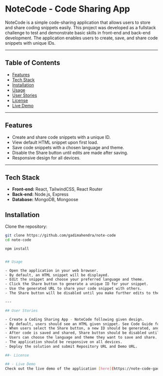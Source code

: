# NoteCode - Code Sharing App

NoteCode is a simple code-sharing application that allows users to store and share coding snippets easily. This project was developed as a fullstack challenge to test and demonstrate basic skills in front-end and back-end development. The application enables users to create, save, and share code snippets with unique IDs.

---

## Table of Contents

- [Features](#features)  
- [Tech Stack](#tech-stack)  
- [Installation](#installation)  
- [Usage](#usage)  
- [User Stories](#user-stories)  
- [License](#license)  
- [Live Demo](#live-demo)  


---

## Features

- Create and share code snippets with a unique ID.  
- View default HTML snippet upon first load.  
- Save code snippets with a chosen language and theme.  
- Disable the Share button until edits are made after saving.  
- Responsive design for all devices.  

---

## Tech Stack

- **Front-end:** React, TailwindCSS, React Router  
- **Back-end:** Node.js, Express  
- **Database:** MongoDB, Mongoose 

## Installation

Clone the repository:

```bash
git clone https://github.com/gadimahendra/note-code
cd note-code

npm install


## Usage

- Open the application in your web browser.
- By default, an HTML snippet will be displayed.
- Edit the snippet and choose your preferred language and theme.
- Click the Share button to generate a unique ID for your snippet.
- Use the generated URL to share your code snippet with others.
- The Share button will be disabled until you make further edits to the code.

---

## User Stories

- Create a Coding Sharing App - NoteCode following given design.
- By default, users should see an HTML given snippet. See Code Guide for default HTML code.
- When users select the Share button, a new ID should be generated, and users can access the saved code with the generated ID. See Code Guide for more details.
- After code is saved and shared, Share button should be disabled until users make an edit.
- Users can choose the language and theme they want to save and share.
- The application should be responsive on all devices.
- Deploy the solution and submit Repository URL and Demo URL.

##- License

## - Live Demo
Check out the live demo of the application [here](https://note-code-gadimahendras-projects.vercel.app/)



